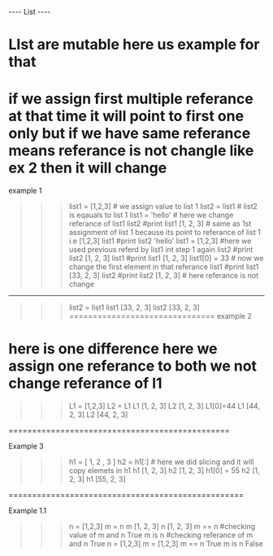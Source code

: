 ---- List ----
# LIst are mutable here us example for that 

# if we assign first multiple referance at that time it will point to first one only but if we have same referance means referance is not changle like ex 2 then it will change 


example 1 
>>> list1 = [1,2,3] # we assign value to list 1 
>>> list2 = list1 # list2 is eqauals to list 1 
>>> list1 = 'hello' # here we change referance of list1
>>> list2 #print list1
[1, 2, 3] # same as 1st assignment of list 1 because its point to referance of list 1 i.e [1,2,3]
>>> list1 #print list2
'hello' 
>>> list1 = [1,2,3] #here we used previous referd by list1 int step 1 again 
>>> list2 #print list2
[1, 2, 3]
>>> list1 #print list1
[1, 2, 3]
>>> list1[0] = 33 # now we change the first element in that referance 
>>> list1 #print list1
[33, 2, 3] 
>>> list2 #print list2
[1, 2, 3] # here referance is not change 

-----------------------------
>>> list2 = list1
>>> list1
[33, 2, 3]
>>> list2
[33, 2, 3]
===============================
example 2
# here is one difference here we assign one referance to both we not change referance of l1 
>>> L1 = [1,2,3]
>>> L2 = L1
>>> L1
[1, 2, 3]
>>> L2
[1, 2, 3]
>>> L1[0]=44
>>> L1
[44, 2, 3]
>>> L2
[44, 2, 3]
>>> 

===============================================

Example 3 

>>> h1 = [ 1, 2 , 3 ]
>>> h2 = h1[:] # here we did slicing and it will copy elemets in h1
>>> h1
[1, 2, 3]
>>> h2
[1, 2, 3]
>>> h1[0] = 55
>>> h2
[1, 2, 3]
>>> h1
[55, 2, 3]
>>> 



==================================================


Example 1.1 

>>> n = [1,2,3]
>>> m = n
>>> m
[1, 2, 3]
>>> n
[1, 2, 3]
>>> m == n #checking value of m and n 
True
>>> m is n #checking referance of m and n 
True
>>> n = [1,2,3]
>>> m = [1,2,3]
>>> m == n
True
>>> m is n
False
>>> 


